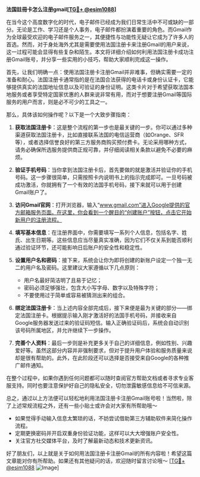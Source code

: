 **法国註冊卡怎么注册gmail[[TG💪+ @esim1088](https://t.me/s/esim1088)]**

在当今这个高度数字化的时代，电子邮件已经成为我们日常生活中不可或缺的一部分。无论是工作、学习还是个人事务，电子邮件都扮演着重要的角色。而Gmail作为全球最受欢迎的电子邮件服务之一，其便捷性与功能性无疑让它成为了许多人的首选。然而，对于身处海外尤其是需要使用法国注册卡来注册Gmail的用户来说，这一过程可能会显得有些复杂和陌生。本文将详细介绍如何利用法国注册卡成功注册Gmail账号，并分享一些实用的小技巧，帮助大家顺利完成这一操作。

首先，让我们明确一点：使用法国注册卡注册Gmail并非难事，但确实需要一定的准备和耐心。法国注册卡通常指的是在法国合法获得的电话卡或身份认证卡，它能够提供真实的法国地址信息以及可验证的身份证明。这类卡片对于希望获取法国本地服务或者享受特定国家优惠的人群来说非常有用，而对于想要注册Gmail等国际服务的用户而言，则是必不可少的工具之一。

那么，具体该如何操作呢？以下是一个大致步骤指南：

1. **获取法国注册卡**：这是整个流程的第一步也是最关键的一步。你可以通过多种渠道获取法国注册卡，比如直接联系法国的电信运营商（如Orange、SFR等），或者选择信誉良好的第三方服务商购买预付费卡。无论采用哪种方式，请务必确保所选服务提供商正规可靠，并仔细阅读相关条款以避免不必要的麻烦。

2. **验证手机号码**：当你拿到法国注册卡后，首先要做的就是激活并验证你的手机号码。这一步骤很简单，只需按照卡内说明书上的指示完成即可。一旦号码被成功激活，你就拥有了一个有效的法国手机号码，接下来就可以用于创建Gmail账户了。

3. **访问Gmail官网**：打开浏览器，输入“www.gmail.com”进入Google提供的官方邮箱服务页面。在这里，你会看到一个醒目的“创建账户”按钮，点击它开始新用户的注册流程。

4. **填写基本信息**：在注册界面中，你需要填写一系列个人信息，包括名字、姓氏、出生日期等。这些信息应当尽量真实准确，因为它们不仅关系到能否顺利通过验证环节，还可能影响日后账户的安全性和稳定性。

5. **设置用户名和密码**：接下来，系统会让你为即将创建的新账户设定一个独一无二的用户名及密码。这里建议大家遵循以下几点原则：
   - 用户名最好简洁明了且易于记忆；
   - 密码必须足够强壮，包含大小写字母、数字以及特殊字符；
   - 不要使用过于简单或容易被猜测出来的组合。

6. **绑定法国注册卡**：当上述内容全部完成后，接下来便是最为关键的部分——绑定法国注册卡。根据提示输入刚才激活好的法国手机号码，并接收来自Google服务器发送过来的验证码短信。输入正确验证码后，系统会自动识别该号码所属地区，并允许继续下一步操作。

7. **完善个人资料**：最后一步则是补充更多关于自己的详细信息，例如性别、兴趣爱好等。虽然这部分内容并非强制要求，但对于提升用户体验和服务质量来说却是很有帮助的。此外，在此阶段还可以选择是否接受来自Google的各种推广邮件通知。

在整个过程中，如果你遇到任何问题都可以随时查阅官方帮助文档或者寻求专业客服支持。同时也要注意保护好自己的隐私安全，切勿泄露敏感信息给不可信来源。

总之，通过以上方法便可以轻松地利用法国注册卡注册Gmail账号啦！当然啦，除了上述常规流程之外，还有一些小贴士或许会对大家有所帮助哦～

- 如果觉得手动输入信息太繁琐的话，不妨尝试借助第三方辅助软件来简化操作流程。
- 定期更换密码并开启双重身份验证功能，这样可以大大增强账户安全性。
- 关注官方社交媒体平台，及时了解最新动态和技术更新资讯。

好了朋友们，以上就是关于如何用法国注册卡注册Gmail的所有内容啦！希望这篇文章能对你有所帮助。如果还有其他疑问的话，欢迎随时留言讨论哦～ [[TG💪+ @esim1088](https://t.me/s/esim1088) ![Image](https://i.postimg.cc/4NQfJmqS/Snipaste-2025-05-13-00-14-12.png)]